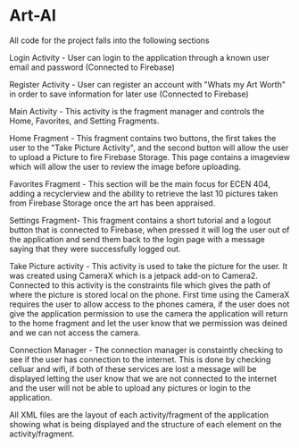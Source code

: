 # Art-AI
All code for the project falls into the following sections

Login Activity - User can login to the application through a known user email and password (Connected to Firebase)

Register Activity - User can register an account with "Whats my Art Worth" in order to save information for later use (Connected to Firebase)

Main Activity - This activity is the fragment manager and controls the Home, Favorites, and Setting Fragments. 

Home Fragment - This fragment contains two buttons, the first takes the user to the "Take Picture Activity", and the second button will allow the user to upload a Picture to fire
Firebase Storage. This page contains a imageview which will allow the user to review the image before uploading. 

Favorites Fragment - This section will be the main focus for ECEN 404, adding a recyclerview and the ability to retrieve the last 10 pictures taken from Firebase Storage once the art has been appraised.

Settings Fragment- This fragment contains a short tutorial and a logout button that is connected to Firebase, when pressed it will log the user out of the application 
and send them back to the login page with a message saying that they were successfully logged out. 

Take Picture activity - This activity is used to take the picture for the user. It was created using CameraX which is a jetpack add-on to Camera2. Connected to this 
activity is the constraints file which gives the path of where the picture is stored local on the phone. First time using the CameraX requires the user to allow access
to the phones camera, if the user does not give the application permission to use the camera the application will return to the home fragment and let the user know that
we permission was deined and we can not access the camera.

Connection Manager - The connection manager is constaintly checking to see if the user has connection to the internet. This is done by checking celluar and wifi, if both
of these services are lost a message will be displayed letting the user know that we are not connected to the internet and the user will not be able to upload any pictures or login to the application.

All XML files are the layout of each activity/fragment of the application showing what is being displayed and the structure of each element on the activity/fragment.
